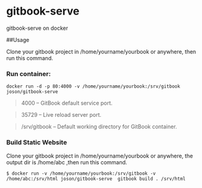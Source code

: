 # gitbook-serve
gitbook-serve on docker

##Usage

Clone your gitbook project in /home/yourname/yourbook or anywhere, then run this command.

### Run container:

    docker run -d -p 80:4000 -v /home/yourname/yourbook:/srv/gitbook joson/gitbook-serve

> 4000 – GitBook default service port.

> 35729 – Live reload server port.

> /srv/gitbook – Default working directory for GitBook container.

### Build Static Website
Clone your gitbook project in /home/yourname/yourbook or anywhere, the output dir is /home/abc ,then run this command.

    $ docker run -v /home/yourname/yourbook:/srv/gitbook -v /home/abc:/srv/html joson/gitbook-serve  gitbook build . /srv/html
